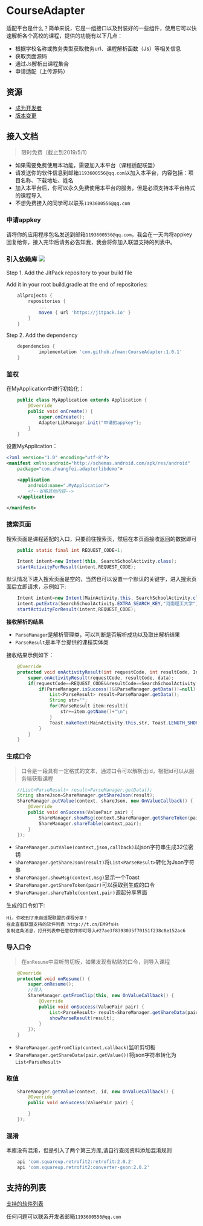 # CourseAdapter
适配平台是什么？简单来说，它是一组接口以及封装好的一些组件，使用它可以快速解析各个高校的课程，提供的功能有以下几点：

- 根据学校名称或教务类型获取教务url、课程解析函数（Js）等相关信息
- 获取页面源码
- 通过Js解析出课程集合
- 申请适配（上传源码）

## 资源

- [成为开发者](https://github.com/zfman/CourseAdapter/wiki)
- [版本变更](https://github.com/zfman/CourseAdapter/wiki/%E7%89%88%E6%9C%AC%E5%8F%98%E6%9B%B4)

## 接入文档

> 限时免费（截止到2019/5/1）

- 如果需要免费使用本功能，需要加入本平台（课程适配联盟）
- 请发送你的软件信息到邮箱`1193600556@qq.com`以加入本平台，内容包括：项目名称、下载地址、姓名
- 加入本平台后，你可以永久免费使用本平台的服务，但是必须支持本平台格式的课程导入
- 不想免费接入的同学可以联系`1193600556@qq.com`

### 申请appkey

请将你的应用程序包名发送到邮箱`1193600556@qq.com`，我会在一天内将appkey回复给你，接入完毕后请务必告知我，我会将你加入联盟支持的列表中。

### 引入依赖库 [![](https://jitpack.io/v/zfman/CourseAdapter.svg)](https://jitpack.io/#zfman/CourseAdapter)

Step 1. Add the JitPack repository to your build file

Add it in your root build.gradle at the end of repositories:

```gradle
	allprojects {
		repositories {
			...
			maven { url 'https://jitpack.io' }
		}
	}
```

Step 2. Add the dependency

```gradle
	dependencies {
	        implementation 'com.github.zfman:CourseAdapter:1.0.1'
	}
```

### 鉴权

在MyApplication中进行初始化：
```java
	public class MyApplication extends Application {
		@Override
		public void onCreate() {
			super.onCreate();
			AdapterLibManager.init("申请的appkey");
		}
	}
```

设置MyApplication：
```xml
<?xml version="1.0" encoding="utf-8"?>
<manifest xmlns:android="http://schemas.android.com/apk/res/android"
    package="com.zhuangfei.adapterlibdemo">

    <application
        android:name=".MyApplication">
        <!--省略其他内容-->
    </application>

</manifest>
```

### 搜索页面

搜索页面是课程适配的入口，只要前往搜索页，然后在本页面接收返回的数据即可

```java
    public static final int REQUEST_CODE=1;
```

```java
    Intent intent=new Intent(this, SearchSchoolActivity.class);
    startActivityForResult(intent,REQUEST_CODE);
```


默认情况下进入搜索页面是空的，当然也可以设置一个默认的关键字，进入搜索页面后立即请求，示例如下:

```java
	Intent intent=new Intent(MainActivity.this, SearchSchoolActivity.class);
	intent.putExtra(SearchSchoolActivity.EXTRA_SEARCH_KEY,"河南理工大学");
	startActivityForResult(intent,REQUEST_CODE);
```

**接收解析的结果**

- `ParseManager`是解析管理类，可以判断是否解析成功以及取出解析结果
- `ParseResult`是本平台提供的课程实体类

接收结果示例如下：

```java
    @Override
    protected void onActivityResult(int requestCode, int resultCode, Intent data) {
        super.onActivityResult(requestCode, resultCode, data);
        if(requestCode==REQUEST_CODE&&resultCode==SearchSchoolActivity.RESULT_CODE){
            if(ParseManager.isSuccess()&&ParseManager.getData()!=null){
                List<ParseResult> result=ParseManager.getData();
                String str="";
                for(ParseResult item:result){
                    str+=item.getName()+"\n";
                }
                Toast.makeText(MainActivity.this,str, Toast.LENGTH_SHORT).show();
            }
        }
    }
```

### 生成口令

> 口令是一段具有一定格式的文本，通过口令可以解析出id，根据id可以从服务端获取课程

```java
    //List<ParseResult> result=ParseManager.getData();
	String shareJson=ShareManager.getShareJson(result);
	ShareManager.putValue(context, shareJson, new OnValueCallback() {
		@Override
		public void onSuccess(ValuePair pair) {
			ShareManager.showMsg(context,ShareManager.getShareToken(pair));
			ShareManager.shareTable(context,pair);
		}
	});
```

- `ShareManager.putValue(context,json,callback)`以json字符串生成32位密钥
- `ShareManager.getShareJson(result)`将`List<ParseResult>`转化为Json字符串
- `ShareManager.showMsg(context,msg)`显示一个Toast
- `ShareManager.getShareToken(pair)`可以获取到生成的口令
- `ShareManager.shareTable(context,pair)`调起分享界面

生成的口令如下:

```text
Hi，你收到了来自适配联盟的课程分享！
在此查看联盟支持的软件列表 http://t.cn/EM9fsHs
复制这条消息，打开列表中任意软件即可导入#27ae3f8393035f70151f238c8e152ac6
```

### 导入口令

>在`onResume`中监听剪切板，如果发现有粘贴的口令，则导入课程

```java
	@Override
    protected void onResume() {
        super.onResume();
        //导入
        ShareManager.getFromClip(this, new OnValueCallback() {
            @Override
            public void onSuccess(ValuePair pair) {
                List<ParseResult> result=ShareManager.getShareData(pair.getValue());
                showParseResult(result);
            }
        });
    }
```

- `ShareManager.getFromClip(context,callback)`监听剪切板
- `ShareManager.getShareData(pair.getValue())`将json字符串转化为`List<ParseResult>`

### 取值

```java
	ShareManager.getValue(context, id, new OnValueCallback() {
		@Override
		public void onSuccess(ValuePair pair) {

		}
	});
```

### 混淆

本库没有混淆，但是引入了两个第三方库,请自行查阅资料添加混淆规则
```gradle
    api 'com.squareup.retrofit2:retrofit:2.0.2'
    api 'com.squareup.retrofit2:converter-gson:2.0.2'
```

## 支持的列表

[支持的软件列表](https://github.com/zfman/CourseAdapter/wiki/%E6%94%AF%E6%8C%81%E7%9A%84%E5%88%97%E8%A1%A8)

任何问题可以联系开发者邮箱`1193600556@qq.com`
